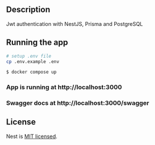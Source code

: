 ## Description

Jwt authentication with NestJS, Prisma and PostgreSQL

## Running the app

```bash
# setup .env file
cp .env.example .env
```

```bash
$ docker compose up
```

### App is running at http://localhost:3000

### Swagger docs at http://localhost:3000/swagger

## License

Nest is [MIT licensed](LICENSE).
